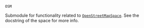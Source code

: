 ```
OSM
```

Submodule for functionality related to [`OpenStreetMapSpace`](@ref). See the docstring of the space for more info.
